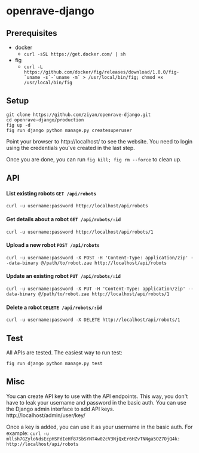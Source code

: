 openrave-django
===============

Prerequisites
-----------
* docker
  * ```curl -sSL https://get.docker.com/ | sh```
* fig
  * ```curl -L https://github.com/docker/fig/releases/download/1.0.0/fig-`uname -s`-`uname -m` > /usr/local/bin/fig; chmod +x /usr/local/bin/fig```

Setup
-----

```
git clone https://github.com/ziyan/openrave-django.git
cd openrave-django/production
fig up -d
fig run django python manage.py createsuperuser
```

Point your browser to http://localhost/ to see the website. You need to login using the credentials you've created in the last step.

Once you are done, you can run ```fig kill; fig rm --force``` to clean up.

API
---

#### List existing robots ```GET /api/robots```
```curl -u username:password http://localhost/api/robots```

#### Get details about a robot ```GET /api/robots/:id```
```curl -u username:password http://localhost/api/robots/1```

#### Upload a new robot ```POST /api/robots```
```curl -u username:password -X POST -H 'Content-Type: application/zip' --data-binary @/path/to/robot.zae http://localhost/api/robots```

#### Update an existing robot ```PUT /api/robots/:id```
```curl -u username:password -X PUT -H 'Content-Type: application/zip' --data-binary @/path/to/robot.zae http://localhost/api/robots/1```

#### Delete a robot ```DELETE /api/robots/:id```
```curl -u username:password -X DELETE http://localhost/api/robots/1```

Test
----

All APIs are tested. The easiest way to run test:

```
fig run django python manage.py test
```

Misc
----

You can create API key to use with the API endpoints. This way, you don't have to leak your username and password in the basic auth. You can use the Django admin interface to add API keys. http://localhost/admin/user/key/

Once a key is added, you can use it as your username in the basic auth. For example:
```curl -u mllsh7GZyloNdsEcpHSFdIeHf87SbSYNT4w02cV3NjQxEr6HZvTNNga5OZ7OjQ4k: http://localhost/api/robots```


